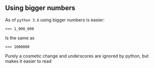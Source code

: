 ## Using bigger numbers

As of `python 3.6` using bigger numbers is easier:

    >>> 1_000_000

Is the same as 

    >>> 1000000

Purely a cosmetic change and underscores are ignored by python, but makes it easier to read